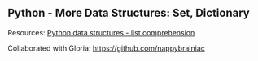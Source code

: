 ## Python - More Data Structures: Set, Dictionary

Resources: [Python data structures - list comprehension ](https://docs.python.org/3/tutorial/datastructures.html#list-comprehensions)

Collaborated with Gloria: https://github.com/nappybrainiac
